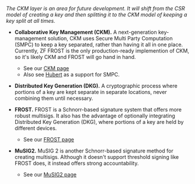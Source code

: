 _The CKM layer is an area for future development. It will shift from the CSR model of creating a key and then splitting it to the CKM model of keeping a key split at all times._

* **Collaborative Key Management (CKM).** A next-generation key-management solution, CKM uses Secure Multi Party Computation (SMPC) to keep a key separated, rather than having it all in one place.  Currently, ZF FROST is the only production-ready implemention of CKM, so it's likely CKM and FROST will go hand in hand.
   * See our [CKM page](/ckm/)
   * Also see [Hubert](/hubert/) as a support for SMPC.

* **Distributed Key Generation (DKG).** A cryptographic process where portions of a key are kept separate in separate locations, never combining them until necessary.
 
* **FROST.** FROST is a Schnorr-based signature system that offers more robust multisigs. It also has the advantage of optionally integrating Distributed Key Generation (DKG), where portions of a key are held by different devices.
   * See our [FROST page](/frost/)
 
* **MuSIG2.** MuSIG 2 is another Schnorr-based signature method for creating multisigs. Although it doesn't support threshold signing like FROST does, it instead offers strong accountability.
   * See our [MuSIG2 page](/musig/)
